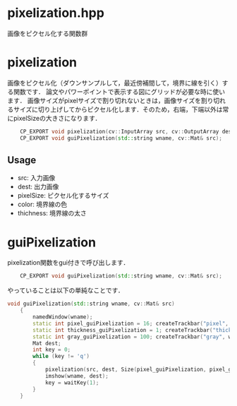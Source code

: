 pixelization.hpp
===================
画像をピクセル化する関数群


# pixelization
画像をピクセル化（ダウンサンプルして，最近傍補間して，境界に線を引く）する関数です．
論文やパワーポイントで表示する図にグリッドが必要な時に使います．
画像サイズがpixelサイズで割り切れないときは，画像サイズを割り切れるサイズに切り上げしてからピクセル化します．そのため，右端，下端以外は常にpixelSizeの大きさになります．

```cpp
	CP_EXPORT void pixelization(cv::InputArray src, cv::OutputArray dest, const cv::Size pixelSize, const cv::Scalar color = cv::Scalar::all(255), const int thichness = 0);
	CP_EXPORT void guiPixelization(std::string wname, cv::Mat& src);
```

## Usage
* src: 入力画像
* dest: 出力画像
* pixelSize: ピクセル化するサイズ
* color: 境界線の色
* thichness: 境界線の太さ

# guiPixelization
pixelization関数をgui付きで呼び出します．

```cpp
	CP_EXPORT void guiPixelization(std::string wname, cv::Mat& src);
```

やっていることは以下の単純なことです．
```cpp
void guiPixelization(std::string wname, cv::Mat& src)
	{
		namedWindow(wname);
		static int pixel_guiPixelization = 16; createTrackbar("pixel", wname, &pixel_guiPixelization, 50); setTrackbarMin("pixel", wname, 1);
		static int thickness_guiPixelization = 1; createTrackbar("thickness", wname, &thickness_guiPixelization, 10);
		static int gray_guiPixelization = 100; createTrackbar("gray", wname, &gray_guiPixelization, 255);
		Mat dest;
		int key = 0;
		while (key != 'q')
		{
			pixelization(src, dest, Size(pixel_guiPixelization, pixel_guiPixelization), Scalar(gray_guiPixelization, gray_guiPixelization, gray_guiPixelization), thickness_guiPixelization);
			imshow(wname, dest);
			key = waitKey(1);
		}
	}
```
